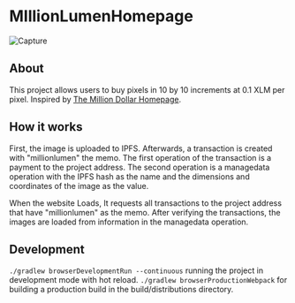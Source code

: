 # MIllionLumenHomepage
![Capture](https://user-images.githubusercontent.com/21971137/129623295-21fea187-f8a2-4c77-b684-12e8765ae03a.PNG)
## About
This project allows users to buy pixels in 10 by 10 increments at 0.1 XLM per pixel. Inspired by [The Million Dollar Homepage](http://www.milliondollarhomepage.com/).
## How it works
First, the image is uploaded to IPFS. Afterwards, a transaction is created with "millionlumen" the memo. The first operation of the transaction is a payment to the project address. The second operation is a managedata operation with the IPFS hash as the name and the dimensions and coordinates of the image as the value.

When the website Loads, It requests all transactions to the project address that have "millionlumen" as the memo. After verifying the transactions, the images are loaded from information in the managedata operation.

## Development

`./gradlew browserDevelopmentRun --continuous` running the project in development mode with hot reload.
`./gradlew browserProductionWebpack` for building a production build in the build/distributions directory.
